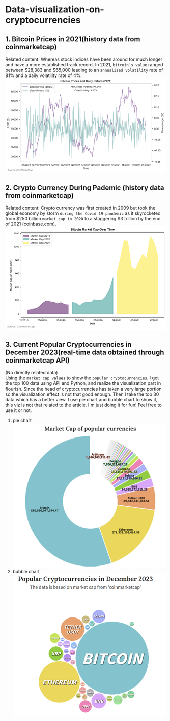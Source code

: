 # Data-visualization-on-cryptocurrencies

## 1. Bitcoin Prices in 2021(history data from coinmarketcap)
Related content: Whereas stock indices have been around for much longer and have a more established track record. In 2021, `bitcoin’s value` ranged between $28,383 and $65,000 leading to an `annualized volatility` rate of 81% and a daily volatility rate of 4%.
![image](https://github.com/CIRCIRCIRCLE/Data-viz-on-cryptocurrencies/blob/main/img/bitcoin_prices_and_return_2021.png)


## 2. Crypto Currency During Pademic (history data from coinmarketcap)
Related content: Crypto currency was first created in 2009 but took the global economy by storm `during the Covid 19 pandemic` as it skyrocketed from $250 billion `market cap in 2020` to a staggering $3 trillion by the end of 2021 (coinbase.com).
![image](https://github.com/CIRCIRCIRCLE/Data-viz-on-cryptocurrencies/blob/main/img/bitcoin_market_cap_over_time.png)

## 3. Current Popular Cryptocurrencies in December 2023(real-time data obtained through coinmarketcap API)
(No directly related data)  
Using the `market cap values` to show the `popular cryptocurrencies`. I get the top 100 data using API and Python, and realize the visualization part in flourish. Since the head of cryptocurrencies has taken a very large portion so the visualization effect is not that good enough. Then I take the top 30 data which has a better view. I use pie chart and bubble chart to show it, this viz is not that related to the article. I'm just doing it for fun! Feel free to use it or not.  
1) pie chart
![image](https://github.com/CIRCIRCIRCLE/Data-viz-on-cryptocurrencies/blob/main/img/market%20cap%20of%20popular%20currencies.png?raw=true)
2) bubble chart  
   ![image](https://github.com/CIRCIRCIRCLE/Data-viz-on-cryptocurrencies/blob/main/img/popular%20cryptocurrencies%20(2).png?raw=true)
